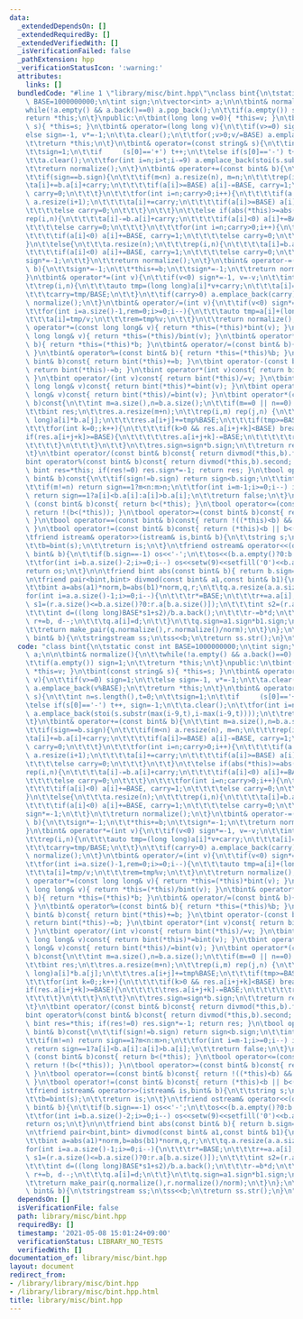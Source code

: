 ```yaml
---
data:
  _extendedDependsOn: []
  _extendedRequiredBy: []
  _extendedVerifiedWith: []
  _isVerificationFailed: false
  _pathExtension: hpp
  _verificationStatusIcon: ':warning:'
  attributes:
    links: []
  bundledCode: "#line 1 \"library/misc/bint.hpp\"\nclass bint{\n\tstatic const int\
    \ BASE=1000000000;\n\tint sign;\n\tvector<int> a;\n\n\tbint& normalize(){\n\t\t\
    while(!a.empty() && a.back()==0) a.pop_back();\n\t\tif(a.empty()) sign=1;\n\t\t\
    return *this;\n\t}\npublic:\n\tbint(long long v=0){ *this=v; }\n\tbint(const string&\
    \ s){ *this=s; }\n\tbint& operator=(long long v){\n\t\tif(v>=0) sign=1;\n\t\t\
    else sign=-1, v*=-1;\n\t\ta.clear();\n\t\tfor(;v>0;v/=BASE) a.emplace_back(v%BASE);\n\
    \t\treturn *this;\n\t}\n\tbint& operator=(const string& s){\n\t\tint n=s.length(),t=0;\n\
    \t\tsign=1;\n\t\tif     (s[0]=='+') t++;\n\t\telse if(s[0]=='-') t++, sign=-1;\n\
    \t\ta.clear();\n\t\tfor(int i=n;i>t;i-=9) a.emplace_back(stoi(s.substr(max(i-9,t),i-max(i-9,t))));\n\
    \t\treturn normalize();\n\t}\n\tbint& operator+=(const bint& b){\n\t\tint m=a.size(),n=b.a.size(),carry=0;\n\
    \t\tif(sign==b.sign){\n\t\t\tif(m<n) a.resize(n), m=n;\n\t\t\trep(i,n){\n\t\t\t\
    \ta[i]+=b.a[i]+carry;\n\t\t\t\tif(a[i]>=BASE) a[i]-=BASE, carry=1;\n\t\t\t\telse\
    \ carry=0;\n\t\t\t}\n\t\t\tfor(int i=n;carry>0;i++){\n\t\t\t\tif(a.size()==i)\
    \ a.resize(i+1);\n\t\t\t\ta[i]+=carry;\n\t\t\t\tif(a[i]>=BASE) a[i]-=BASE, carry=1;\n\
    \t\t\t\telse carry=0;\n\t\t\t}\n\t\t}\n\t\telse if(abs(*this)>=abs(b)){\n\t\t\t\
    rep(i,n){\n\t\t\t\ta[i]-=b.a[i]+carry;\n\t\t\t\tif(a[i]<0) a[i]+=BASE, carry=1;\n\
    \t\t\t\telse carry=0;\n\t\t\t}\n\t\t\tfor(int i=n;carry>0;i++){\n\t\t\t\ta[i]-=carry;\n\
    \t\t\t\tif(a[i]<0) a[i]+=BASE, carry=1;\n\t\t\t\telse carry=0;\n\t\t\t}\n\t\t\
    }\n\t\telse{\n\t\t\ta.resize(n);\n\t\t\trep(i,n){\n\t\t\t\ta[i]=b.a[i]-(a[i]+carry);\n\
    \t\t\t\tif(a[i]<0) a[i]+=BASE, carry=1;\n\t\t\t\telse carry=0;\n\t\t\t}\n\t\t\t\
    sign*=-1;\n\t\t}\n\t\treturn normalize();\n\t}\n\tbint& operator-=(const bint&\
    \ b){\n\t\tsign*=-1;\n\t\t*this+=b;\n\t\tsign*=-1;\n\t\treturn normalize();\n\t\
    }\n\tbint& operator*=(int v){\n\t\tif(v<0) sign*=-1, v=-v;\n\t\tint n=a.size(),carry=0;\n\
    \t\trep(i,n){\n\t\t\tauto tmp=(long long)a[i]*v+carry;\n\t\t\ta[i]=tmp%BASE;\n\
    \t\t\tcarry=tmp/BASE;\n\t\t}\n\t\tif(carry>0) a.emplace_back(carry);\n\t\treturn\
    \ normalize();\n\t}\n\tbint& operator/=(int v){\n\t\tif(v<0) sign*=-1, v*=-1;\n\
    \t\tfor(int i=a.size()-1,rem=0;i>=0;i--){\n\t\t\tauto tmp=a[i]+(long long)rem*BASE;\n\
    \t\t\ta[i]=tmp/v;\n\t\t\trem=tmp%v;\n\t\t}\n\t\treturn normalize();\n\t}\n\tbint&\
    \ operator*=(const long long& v){ return *this=(*this)*bint(v); }\n\tbint& operator/=(const\
    \ long long& v){ return *this=(*this)/bint(v); }\n\tbint& operator*=(const bint&\
    \ b){ return *this=(*this)*b; }\n\tbint& operator/=(const bint& b){ return *this=(*this)/b;\
    \ }\n\tbint& operator%=(const bint& b){ return *this=(*this)%b; }\n\tbint operator+(const\
    \ bint& b)const{ return bint(*this)+=b; }\n\tbint operator-(const bint& b)const{\
    \ return bint(*this)-=b; }\n\tbint operator*(int v)const{ return bint(*this)*=v;\
    \ }\n\tbint operator/(int v)const{ return bint(*this)/=v; }\n\tbint operator*(const\
    \ long long& v)const{ return bint(*this)*=bint(v); }\n\tbint operator/(const long\
    \ long& v)const{ return bint(*this)/=bint(v); }\n\tbint operator*(const bint&\
    \ b)const{\n\t\tint m=a.size(),n=b.a.size();\n\t\tif(m==0 || n==0) return 0;\n\
    \t\tbint res;\n\t\tres.a.resize(m+n);\n\t\trep(i,m) rep(j,n) {\n\t\t\tauto tmp=(long\
    \ long)a[i]*b.a[j];\n\t\t\tres.a[i+j]+=tmp%BASE;\n\t\t\tif(tmp>=BASE) res.a[i+j+1]+=tmp/BASE;\n\
    \t\t\tfor(int k=0;;k++){\n\t\t\t\tif(k>0 && res.a[i+j+k]<BASE) break;\n\t\t\t\t\
    if(res.a[i+j+k]>=BASE){\n\t\t\t\t\tres.a[i+j+k]-=BASE;\n\t\t\t\t\tres.a[i+j+k+1]++;\n\
    \t\t\t\t}\n\t\t\t}\n\t\t}\n\t\tres.sign=sign*b.sign;\n\t\treturn res.normalize();\n\
    \t}\n\tbint operator/(const bint& b)const{ return divmod(*this,b).first; }\n\t\
    bint operator%(const bint& b)const{ return divmod(*this,b).second; }\n\tbint operator-()const{\
    \ bint res=*this; if(res!=0) res.sign*=-1; return res; }\n\tbool operator< (const\
    \ bint& b)const{\n\t\tif(sign!=b.sign) return sign<b.sign;\n\t\tint m=a.size(),n=b.a.size();\n\
    \t\tif(m!=n) return sign==1?m<n:m>n;\n\t\tfor(int i=m-1;i>=0;i--) if(a[i]!=b.a[i])\
    \ return sign==1?a[i]<b.a[i]:a[i]>b.a[i];\n\t\treturn false;\n\t}\n\tbool operator>\
    \ (const bint& b)const{ return b<(*this); }\n\tbool operator<=(const bint& b)const{\
    \ return !(b<(*this)); }\n\tbool operator>=(const bint& b)const{ return !((*this)<b);\
    \ }\n\tbool operator==(const bint& b)const{ return !((*this)<b) && !(b<(*this));\
    \ }\n\tbool operator!=(const bint& b)const{ return (*this)<b || b<(*this); }\n\
    \tfriend istream& operator>>(istream& is,bint& b){\n\t\tstring s;\n\t\tis>>s;\n\
    \t\tb=bint(s);\n\t\treturn is;\n\t}\n\tfriend ostream& operator<<(ostream& os,const\
    \ bint& b){\n\t\tif(b.sign==-1) os<<'-';\n\t\tos<<(b.a.empty()?0:b.a.back());\n\
    \t\tfor(int i=b.a.size()-2;i>=0;i--) os<<setw(9)<<setfill('0')<<b.a[i];\n\t\t\
    return os;\n\t}\n\n\tfriend bint abs(const bint& b){ return b.sign==1?b:-b; }\n\
    \n\tfriend pair<bint,bint> divmod(const bint& a1,const bint& b1){\n\t\tint norm=BASE/(b1.a.back()+1);\n\
    \t\tbint a=abs(a1)*norm,b=abs(b1)*norm,q,r;\n\t\tq.a.resize(a.a.size());\n\t\t\
    for(int i=a.a.size()-1;i>=0;i--){\n\t\t\tr*=BASE;\n\t\t\tr+=a.a[i];\n\t\t\tint\
    \ s1=(r.a.size()<=b.a.size()?0:r.a[b.a.size()]);\n\t\t\tint s2=(r.a.size()<=b.a.size()-1?0:r.a[b.a.size()-1]);\n\
    \t\t\tint d=((long long)BASE*s1+s2)/b.a.back();\n\t\t\tr-=b*d;\n\t\t\twhile(r<0)\
    \ r+=b, d--;\n\t\t\tq.a[i]=d;\n\t\t}\n\t\tq.sign=a1.sign*b1.sign;\n\t\tr.sign=a1.sign;\n\
    \t\treturn make_pair(q.normalize(),r.normalize()/norm);\n\t}\n};\n\nstring to_string(const\
    \ bint& b){\n\tstringstream ss;\n\tss<<b;\n\treturn ss.str();\n}\n"
  code: "class bint{\n\tstatic const int BASE=1000000000;\n\tint sign;\n\tvector<int>\
    \ a;\n\n\tbint& normalize(){\n\t\twhile(!a.empty() && a.back()==0) a.pop_back();\n\
    \t\tif(a.empty()) sign=1;\n\t\treturn *this;\n\t}\npublic:\n\tbint(long long v=0){\
    \ *this=v; }\n\tbint(const string& s){ *this=s; }\n\tbint& operator=(long long\
    \ v){\n\t\tif(v>=0) sign=1;\n\t\telse sign=-1, v*=-1;\n\t\ta.clear();\n\t\tfor(;v>0;v/=BASE)\
    \ a.emplace_back(v%BASE);\n\t\treturn *this;\n\t}\n\tbint& operator=(const string&\
    \ s){\n\t\tint n=s.length(),t=0;\n\t\tsign=1;\n\t\tif     (s[0]=='+') t++;\n\t\
    \telse if(s[0]=='-') t++, sign=-1;\n\t\ta.clear();\n\t\tfor(int i=n;i>t;i-=9)\
    \ a.emplace_back(stoi(s.substr(max(i-9,t),i-max(i-9,t))));\n\t\treturn normalize();\n\
    \t}\n\tbint& operator+=(const bint& b){\n\t\tint m=a.size(),n=b.a.size(),carry=0;\n\
    \t\tif(sign==b.sign){\n\t\t\tif(m<n) a.resize(n), m=n;\n\t\t\trep(i,n){\n\t\t\t\
    \ta[i]+=b.a[i]+carry;\n\t\t\t\tif(a[i]>=BASE) a[i]-=BASE, carry=1;\n\t\t\t\telse\
    \ carry=0;\n\t\t\t}\n\t\t\tfor(int i=n;carry>0;i++){\n\t\t\t\tif(a.size()==i)\
    \ a.resize(i+1);\n\t\t\t\ta[i]+=carry;\n\t\t\t\tif(a[i]>=BASE) a[i]-=BASE, carry=1;\n\
    \t\t\t\telse carry=0;\n\t\t\t}\n\t\t}\n\t\telse if(abs(*this)>=abs(b)){\n\t\t\t\
    rep(i,n){\n\t\t\t\ta[i]-=b.a[i]+carry;\n\t\t\t\tif(a[i]<0) a[i]+=BASE, carry=1;\n\
    \t\t\t\telse carry=0;\n\t\t\t}\n\t\t\tfor(int i=n;carry>0;i++){\n\t\t\t\ta[i]-=carry;\n\
    \t\t\t\tif(a[i]<0) a[i]+=BASE, carry=1;\n\t\t\t\telse carry=0;\n\t\t\t}\n\t\t\
    }\n\t\telse{\n\t\t\ta.resize(n);\n\t\t\trep(i,n){\n\t\t\t\ta[i]=b.a[i]-(a[i]+carry);\n\
    \t\t\t\tif(a[i]<0) a[i]+=BASE, carry=1;\n\t\t\t\telse carry=0;\n\t\t\t}\n\t\t\t\
    sign*=-1;\n\t\t}\n\t\treturn normalize();\n\t}\n\tbint& operator-=(const bint&\
    \ b){\n\t\tsign*=-1;\n\t\t*this+=b;\n\t\tsign*=-1;\n\t\treturn normalize();\n\t\
    }\n\tbint& operator*=(int v){\n\t\tif(v<0) sign*=-1, v=-v;\n\t\tint n=a.size(),carry=0;\n\
    \t\trep(i,n){\n\t\t\tauto tmp=(long long)a[i]*v+carry;\n\t\t\ta[i]=tmp%BASE;\n\
    \t\t\tcarry=tmp/BASE;\n\t\t}\n\t\tif(carry>0) a.emplace_back(carry);\n\t\treturn\
    \ normalize();\n\t}\n\tbint& operator/=(int v){\n\t\tif(v<0) sign*=-1, v*=-1;\n\
    \t\tfor(int i=a.size()-1,rem=0;i>=0;i--){\n\t\t\tauto tmp=a[i]+(long long)rem*BASE;\n\
    \t\t\ta[i]=tmp/v;\n\t\t\trem=tmp%v;\n\t\t}\n\t\treturn normalize();\n\t}\n\tbint&\
    \ operator*=(const long long& v){ return *this=(*this)*bint(v); }\n\tbint& operator/=(const\
    \ long long& v){ return *this=(*this)/bint(v); }\n\tbint& operator*=(const bint&\
    \ b){ return *this=(*this)*b; }\n\tbint& operator/=(const bint& b){ return *this=(*this)/b;\
    \ }\n\tbint& operator%=(const bint& b){ return *this=(*this)%b; }\n\tbint operator+(const\
    \ bint& b)const{ return bint(*this)+=b; }\n\tbint operator-(const bint& b)const{\
    \ return bint(*this)-=b; }\n\tbint operator*(int v)const{ return bint(*this)*=v;\
    \ }\n\tbint operator/(int v)const{ return bint(*this)/=v; }\n\tbint operator*(const\
    \ long long& v)const{ return bint(*this)*=bint(v); }\n\tbint operator/(const long\
    \ long& v)const{ return bint(*this)/=bint(v); }\n\tbint operator*(const bint&\
    \ b)const{\n\t\tint m=a.size(),n=b.a.size();\n\t\tif(m==0 || n==0) return 0;\n\
    \t\tbint res;\n\t\tres.a.resize(m+n);\n\t\trep(i,m) rep(j,n) {\n\t\t\tauto tmp=(long\
    \ long)a[i]*b.a[j];\n\t\t\tres.a[i+j]+=tmp%BASE;\n\t\t\tif(tmp>=BASE) res.a[i+j+1]+=tmp/BASE;\n\
    \t\t\tfor(int k=0;;k++){\n\t\t\t\tif(k>0 && res.a[i+j+k]<BASE) break;\n\t\t\t\t\
    if(res.a[i+j+k]>=BASE){\n\t\t\t\t\tres.a[i+j+k]-=BASE;\n\t\t\t\t\tres.a[i+j+k+1]++;\n\
    \t\t\t\t}\n\t\t\t}\n\t\t}\n\t\tres.sign=sign*b.sign;\n\t\treturn res.normalize();\n\
    \t}\n\tbint operator/(const bint& b)const{ return divmod(*this,b).first; }\n\t\
    bint operator%(const bint& b)const{ return divmod(*this,b).second; }\n\tbint operator-()const{\
    \ bint res=*this; if(res!=0) res.sign*=-1; return res; }\n\tbool operator< (const\
    \ bint& b)const{\n\t\tif(sign!=b.sign) return sign<b.sign;\n\t\tint m=a.size(),n=b.a.size();\n\
    \t\tif(m!=n) return sign==1?m<n:m>n;\n\t\tfor(int i=m-1;i>=0;i--) if(a[i]!=b.a[i])\
    \ return sign==1?a[i]<b.a[i]:a[i]>b.a[i];\n\t\treturn false;\n\t}\n\tbool operator>\
    \ (const bint& b)const{ return b<(*this); }\n\tbool operator<=(const bint& b)const{\
    \ return !(b<(*this)); }\n\tbool operator>=(const bint& b)const{ return !((*this)<b);\
    \ }\n\tbool operator==(const bint& b)const{ return !((*this)<b) && !(b<(*this));\
    \ }\n\tbool operator!=(const bint& b)const{ return (*this)<b || b<(*this); }\n\
    \tfriend istream& operator>>(istream& is,bint& b){\n\t\tstring s;\n\t\tis>>s;\n\
    \t\tb=bint(s);\n\t\treturn is;\n\t}\n\tfriend ostream& operator<<(ostream& os,const\
    \ bint& b){\n\t\tif(b.sign==-1) os<<'-';\n\t\tos<<(b.a.empty()?0:b.a.back());\n\
    \t\tfor(int i=b.a.size()-2;i>=0;i--) os<<setw(9)<<setfill('0')<<b.a[i];\n\t\t\
    return os;\n\t}\n\n\tfriend bint abs(const bint& b){ return b.sign==1?b:-b; }\n\
    \n\tfriend pair<bint,bint> divmod(const bint& a1,const bint& b1){\n\t\tint norm=BASE/(b1.a.back()+1);\n\
    \t\tbint a=abs(a1)*norm,b=abs(b1)*norm,q,r;\n\t\tq.a.resize(a.a.size());\n\t\t\
    for(int i=a.a.size()-1;i>=0;i--){\n\t\t\tr*=BASE;\n\t\t\tr+=a.a[i];\n\t\t\tint\
    \ s1=(r.a.size()<=b.a.size()?0:r.a[b.a.size()]);\n\t\t\tint s2=(r.a.size()<=b.a.size()-1?0:r.a[b.a.size()-1]);\n\
    \t\t\tint d=((long long)BASE*s1+s2)/b.a.back();\n\t\t\tr-=b*d;\n\t\t\twhile(r<0)\
    \ r+=b, d--;\n\t\t\tq.a[i]=d;\n\t\t}\n\t\tq.sign=a1.sign*b1.sign;\n\t\tr.sign=a1.sign;\n\
    \t\treturn make_pair(q.normalize(),r.normalize()/norm);\n\t}\n};\n\nstring to_string(const\
    \ bint& b){\n\tstringstream ss;\n\tss<<b;\n\treturn ss.str();\n}\n"
  dependsOn: []
  isVerificationFile: false
  path: library/misc/bint.hpp
  requiredBy: []
  timestamp: '2021-05-08 15:01:24+09:00'
  verificationStatus: LIBRARY_NO_TESTS
  verifiedWith: []
documentation_of: library/misc/bint.hpp
layout: document
redirect_from:
- /library/library/misc/bint.hpp
- /library/library/misc/bint.hpp.html
title: library/misc/bint.hpp
---
```

